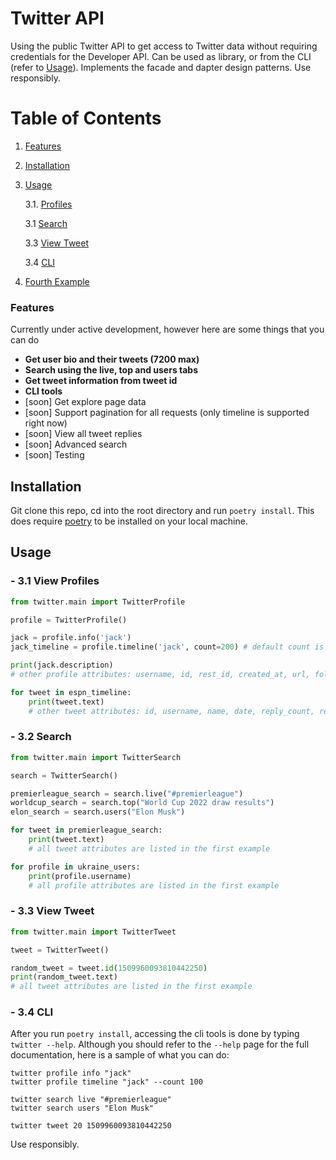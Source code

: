 # Twitter API
Using the public Twitter API to get access to Twitter data without requiring credentials for the Developer API. Can be used as library, or from the CLI (refer to [Usage](#usage)). Implements the facade and dapter design patterns. Use responsibly. 

# Table of Contents
1. [Features](#features)
2. [Installation](#installation)
3. [Usage](#third-example)

   3.1. [Profiles](#31-view-profiles)

   3.1  [Search](#32-search)

   3.3  [View Tweet](#33-view-tweet)

   3.4  [CLI](#34-cli)
4. [Fourth Example](#fourth-examplehttpwwwfourthexamplecom)

### Features
Currently under active development, however here are some things that you can do

- **Get user bio and their tweets (7200 max)**
- **Search using the live, top and users tabs**
- **Get tweet information from tweet id**
- **CLI tools**
- [soon] Get explore page data
- [soon] Support pagination for all requests (only timeline is supported right now)
- [soon] View all tweet replies
- [soon] Advanced search
- [soon] Testing 


## Installation 
Git clone this repo, cd into the root directory and run ```poetry install```. This does require [poetry](https://python-poetry.org/) to be installed on your local machine. 

## Usage
### - 3.1 View Profiles
```python
from twitter.main import TwitterProfile

profile = TwitterProfile()

jack = profile.info('jack')
jack_timeline = profile.timeline('jack', count=200) # default count is 40

print(jack.description) 
# other profile attributes: username, id, rest_id, created_at, url, followers_count, following_count, banner_url, logo_url 

for tweet in espn_timeline:
    print(tweet.text) 
    # other tweet attributes: id, username, name, date, reply_count, retweet_count, like_count

```
### - 3.2 Search
```python
from twitter.main import TwitterSearch

search = TwitterSearch()

premierleague_search = search.live("#premierleague")
worldcup_search = search.top("World Cup 2022 draw results")
elon_search = search.users("Elon Musk")

for tweet in premierleague_search:
    print(tweet.text) 
    # all tweet attributes are listed in the first example

for profile in ukraine_users:
    print(profile.username) 
    # all profile attributes are listed in the first example

```
### - 3.3 View Tweet
```python
from twitter.main import TwitterTweet

tweet = TwitterTweet()

random_tweet = tweet.id(1509960093810442250)
print(random_tweet.text)
# all tweet attributes are listed in the first example

```

### - 3.4 CLI
After you run `poetry install`, accessing the cli tools is done by typing `twitter --help`. Although you should refer to the `--help` page for the full documentation, here is a sample of what you can do:
```
twitter profile info "jack"
twitter profile timeline "jack" --count 100
```
```
twitter search live "#premierleague"
twitter search users "Elon Musk"
```
```
twitter tweet 20 1509960093810442250
```


Use responsibly.
